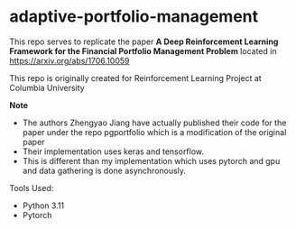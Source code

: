 # adaptive-portfolio-management
This repo serves to replicate the paper __A Deep Reinforcement Learning Framework for the Financial Portfolio Management Problem__
located in https://arxiv.org/abs/1706.10059

This repo is originally created for Reinforcement Learning Project at Columbia University

__Note__
- The authors Zhengyao Jiang have actually published their code for the paper under the repo pgportfolio which is a modification of the original paper
- Their implementation uses keras and tensorflow.
- This is different than my implementation which uses pytorch and gpu and data gathering is done asynchronously.  

Tools Used:
- Python 3.11
- Pytorch
